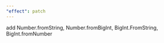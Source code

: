 ```yaml
---
"effect": patch
---
```


add Number.fromString, Number.fromBigInt, BigInt.FromString, BigInt.fromNumber
